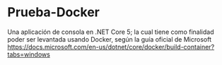# Prueba-Docker
Una aplicación de consola en .NET Core 5; la cual tiene como finalidad poder ser levantada usando Docker, según la guía oficial de Microsoft https://docs.microsoft.com/en-us/dotnet/core/docker/build-container?tabs=windows

